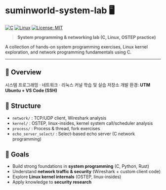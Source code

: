 # suminworld-system-lab 🖥️

[![C](https://img.shields.io/badge/C-00599C?style=flat&logo=c&logoColor=white)](https://en.wikipedia.org/wiki/C_(programming_language))
[![Linux](https://img.shields.io/badge/Linux-FCC624?style=flat&logo=linux&logoColor=black)](https://www.kernel.org/)
[![License: MIT](https://img.shields.io/badge/License-MIT-yellow.svg)](./LICENSE)

> **System programming & networking lab (C, Linux, OSTEP practice)**

A collection of hands-on system programming exercises, Linux kernel exploration, and network programming fundamentals using C.

---

## 🧪 Overview
시스템 프로그래밍 · 네트워크 · 리눅스 커널 학습 및 실습 저장소
개발 환경: **UTM Ubuntu + VS Code (SSH)**

## 📂 Structure
- `network/` : TCP/UDP client, Wireshark analysis
- `kernel/` : OSTEP, linux-insides, kernel system call/scheduler analysis
- `process/` : Process & thread, fork exercises
- `echo_server_select/` : Select-based echo server (C network programming)

## 🚀 Goals
- Build strong foundations in **system programming** (C, Python, Rust)
- Understand **network traffic & security** (Wireshark + custom client code)
- Explore **Linux kernel internals** (OSTEP, linux-insides)
- Apply knowledge to **security research**
